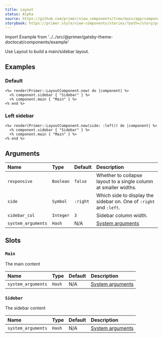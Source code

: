 ```yaml
---
title: Layout
status: Alpha
source: https://github.com/primer/view_components/tree/main/app/components/primer/layout_component.rb
storybook: https://primer.style/view-components/stories/?path=/story/primer-layout-component
---
```


import Example from '../../src/@primer/gatsby-theme-doctocat/components/example'

<!-- Warning: AUTO-GENERATED file, do not edit. Add code comments to your Ruby instead <3 -->

Use Layout to build a main/sidebar layout.

## Examples

### Default

<Example src="<div class='gutter-condensed gutter-lg d-flex'>  <div class='flex-shrink-0 col-9'>Main</div>    <div class='flex-shrink-0 col-3'>Sidebar</div></div>" />

```erb
<%= render(Primer::LayoutComponent.new) do |component| %>
  <% component.sidebar { "Sidebar" } %>
  <% component.main { "Main" } %>
<% end %>
```

### Left sidebar

<Example src="<div class='gutter-condensed gutter-lg d-flex'>    <div class='flex-shrink-0 col-3'>Sidebar</div>  <div class='flex-shrink-0 col-9'>Main</div></div>" />

```erb
<%= render(Primer::LayoutComponent.new(side: :left)) do |component| %>
  <% component.sidebar { "Sidebar" } %>
  <% component.main { "Main" } %>
<% end %>
```

## Arguments

| Name | Type | Default | Description |
| :- | :- | :- | :- |
| `responsive` | `Boolean` | `false` | Whether to collapse layout to a single column at smaller widths. |
| `side` | `Symbol` | `:right` | Which side to display the sidebar on. One of `:right` and `:left`. |
| `sidebar_col` | `Integer` | `3` | Sidebar column width. |
| `system_arguments` | `Hash` | N/A | [System arguments](/system-arguments) |

## Slots

### `Main`

The main content

| Name | Type | Default | Description |
| :- | :- | :- | :- |
| `system_arguments` | `Hash` | N/A | [System arguments](/system-arguments) |

### `Sidebar`

The sidebar content

| Name | Type | Default | Description |
| :- | :- | :- | :- |
| `system_arguments` | `Hash` | N/A | [System arguments](/system-arguments) |
